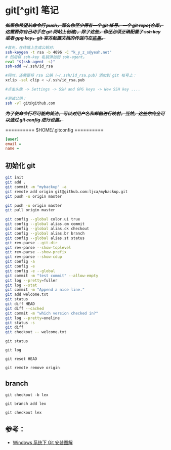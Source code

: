 <link href="../css/style.css" rel="stylesheet" type="text/css" />


# git[^git] 笔记

***~~如果你希望从命令行 push，那么你至少得有一个 git 帐号、一个 git repo(仓库，这需要你自己动手在 git 网站上创建)，除了这些，你还必须正确配置了 ssh key 或者 gpg key。git 官方配置文档的传送门在[这里][git&ssh]。~~***


```Bash
#首先，在终端上生成公钥对: 
ssh-keygen -t rsa -b 4096 -C "k_y_z_s@yeah.net"
# 然后将 ssh-key 私钥添加到 ssh-agent。
eval "$(ssh-agent -s)"
ssh-add ~/.ssh/id_rsa

#同时，还需要将 rsa 公钥（~/.ssh/id_rsa.pub）添加到 git 帐号上： 
xclip -sel clip < ~/.ssh/id_rsa.pub

#点击头像 -> Settings -> SSH and GPG keys -> New SSH key ....

#测试公钥：
ssh -vT git@github.com
```


***~~为了使命令行尽可能的简洁，可以对用户名和邮箱进行映射。当然，这些你完全可以通过 git config 进行设置。~~***

========== $HOME/.gitconfig ========== 

```cfg
[user]
email = 
name = 
```

## 初始化 git

```bash
git init
git add . 
git commit -m "mybackup" -a
git remote add origin git@github.com:ljca/mybackup.git
git push -u origin master 
```
```Bash
git push -u origin master 
git pull origin master 
```


```Bash
git config --global color.ui true
git config --global alias.cm commit
git config --global alias.ck checkout
git config --global alias.br branch
git config --global alias.st status
git rev-parse --git-dir
git rev-parse --show-toplevel
git rev-parse --show-prefix
git rev-parse --show-cdup
git config -a
git config -e
git config -e --global
git commit -m "test commit" --allow-empty 
git log --pretty=fuller 
git log --stat 
git commit -m "Append a nice line."
git add welcome.txt 
git status 
git diff HEAD 
git diff --cached 
git commit -m "which version checked in?" 
git log --pretty=oneline 
git status -s
git diff
git checkout -- welcome.txt
```

`git status`

`git log`

`git reset HEAD`

`git remote remove origin`


## branch

`git checkout -b lex`

`git branch add lex`

`git checkout lex`

[git&ssh]: https://help.github.com/articles/connecting-to-github-with-ssh/

## 参考：

+ [Windows 系统下 Git 安装图解](http://www.w3cplus.com/node/74)
